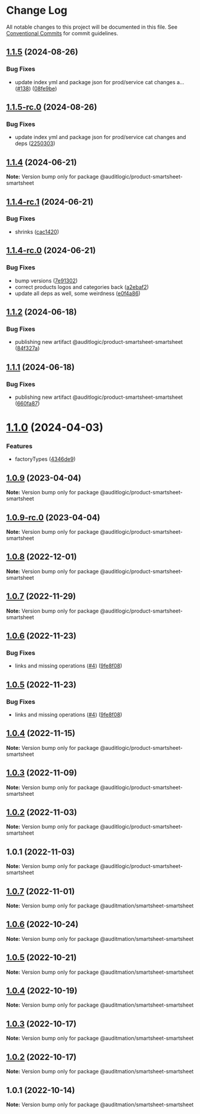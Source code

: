 # Change Log

All notable changes to this project will be documented in this file.
See [Conventional Commits](https://conventionalcommits.org) for commit guidelines.

## [1.1.5](https://github.com/auditlogic/product/compare/@auditlogic/product-smartsheet-smartsheet@1.1.4...@auditlogic/product-smartsheet-smartsheet@1.1.5) (2024-08-26)


### Bug Fixes

* update index yml and package json for prod/service cat changes a… ([#138](https://github.com/auditlogic/product/issues/138)) ([08fe9be](https://github.com/auditlogic/product/commit/08fe9beb1c8457462a19bc69caa02e6212d97e1a))





## [1.1.5-rc.0](https://github.com/auditlogic/product/compare/@auditlogic/product-smartsheet-smartsheet@1.1.4...@auditlogic/product-smartsheet-smartsheet@1.1.5-rc.0) (2024-08-26)


### Bug Fixes

* update index yml and package json for prod/service cat changes and deps ([2250303](https://github.com/auditlogic/product/commit/225030363a363608240135b7ebed386b28f01e4b))





## [1.1.4](https://github.com/auditlogic/product/compare/@auditlogic/product-smartsheet-smartsheet@1.1.4-rc.1...@auditlogic/product-smartsheet-smartsheet@1.1.4) (2024-06-21)

**Note:** Version bump only for package @auditlogic/product-smartsheet-smartsheet





## [1.1.4-rc.1](https://github.com/auditlogic/product/compare/@auditlogic/product-smartsheet-smartsheet@1.1.4-rc.0...@auditlogic/product-smartsheet-smartsheet@1.1.4-rc.1) (2024-06-21)


### Bug Fixes

* shrinks ([cac1420](https://github.com/auditlogic/product/commit/cac14200fefcd8183ab69fe89a47bd3f70f563e9))





## [1.1.4-rc.0](https://github.com/auditlogic/product/compare/@auditlogic/product-smartsheet-smartsheet@1.1.2...@auditlogic/product-smartsheet-smartsheet@1.1.4-rc.0) (2024-06-21)


### Bug Fixes

* bump versions ([7e91302](https://github.com/auditlogic/product/commit/7e913023b8b312150ed7762c32fbbe616be71de5))
* correct products logos and categories back ([a2ebaf2](https://github.com/auditlogic/product/commit/a2ebaf2efe8e232e6ff22c774c456048771f9469))
* update all deps as well, some weirdness ([e0f4a86](https://github.com/auditlogic/product/commit/e0f4a864714e2d3de6bbf3da014d5312fe53be2f))





## [1.1.2](https://github.com/auditlogic/product/compare/@auditlogic/product-smartsheet-smartsheet@1.1.1...@auditlogic/product-smartsheet-smartsheet@1.1.2) (2024-06-18)


### Bug Fixes

* publishing new artifact @auditlogic/product-smartsheet-smartsheet ([84f327a](https://github.com/auditlogic/product/commit/84f327a82b4833ccab7f378960eb02736d537695))





## [1.1.1](https://github.com/auditlogic/product/compare/@auditlogic/product-smartsheet-smartsheet@1.1.0...@auditlogic/product-smartsheet-smartsheet@1.1.1) (2024-06-18)


### Bug Fixes

* publishing new artifact @auditlogic/product-smartsheet-smartsheet ([660fa87](https://github.com/auditlogic/product/commit/660fa87b0929ae6b5229f6560607014e4ad610a9))





# [1.1.0](https://github.com/auditlogic/product/compare/@auditlogic/product-smartsheet-smartsheet@1.0.9...@auditlogic/product-smartsheet-smartsheet@1.1.0) (2024-04-03)


### Features

* factoryTypes ([4346de9](https://github.com/auditlogic/product/commit/4346de92693aee892fccf725338ffc7b80ab182b))





## [1.0.9](https://github.com/auditlogic/product/compare/@auditlogic/product-smartsheet-smartsheet@1.0.8...@auditlogic/product-smartsheet-smartsheet@1.0.9) (2023-04-04)

**Note:** Version bump only for package @auditlogic/product-smartsheet-smartsheet





## [1.0.9-rc.0](https://github.com/auditlogic/product/compare/@auditlogic/product-smartsheet-smartsheet@1.0.8...@auditlogic/product-smartsheet-smartsheet@1.0.9-rc.0) (2023-04-04)

**Note:** Version bump only for package @auditlogic/product-smartsheet-smartsheet





## [1.0.8](https://github.com/auditlogic/product/compare/@auditlogic/product-smartsheet-smartsheet@1.0.7...@auditlogic/product-smartsheet-smartsheet@1.0.8) (2022-12-01)

**Note:** Version bump only for package @auditlogic/product-smartsheet-smartsheet





## [1.0.7](https://github.com/auditlogic/product/compare/@auditlogic/product-smartsheet-smartsheet@1.0.6...@auditlogic/product-smartsheet-smartsheet@1.0.7) (2022-11-29)

**Note:** Version bump only for package @auditlogic/product-smartsheet-smartsheet





## [1.0.6](https://github.com/auditlogic/product/compare/@auditlogic/product-smartsheet-smartsheet@1.0.4...@auditlogic/product-smartsheet-smartsheet@1.0.6) (2022-11-23)


### Bug Fixes

* links and missing operations ([#4](https://github.com/auditlogic/product/issues/4)) ([9fe8f08](https://github.com/auditlogic/product/commit/9fe8f08fe7c57fdb79f991ac35bd6ac2e7dcad38))





## [1.0.5](https://github.com/auditlogic/product/compare/@auditlogic/product-smartsheet-smartsheet@1.0.4...@auditlogic/product-smartsheet-smartsheet@1.0.5) (2022-11-23)


### Bug Fixes

* links and missing operations ([#4](https://github.com/auditlogic/product/issues/4)) ([9fe8f08](https://github.com/auditlogic/product/commit/9fe8f08fe7c57fdb79f991ac35bd6ac2e7dcad38))





## [1.0.4](https://github.com/auditlogic/product/compare/@auditlogic/product-smartsheet-smartsheet@1.0.3...@auditlogic/product-smartsheet-smartsheet@1.0.4) (2022-11-15)

**Note:** Version bump only for package @auditlogic/product-smartsheet-smartsheet





## [1.0.3](https://github.com/auditlogic/product/compare/@auditlogic/product-smartsheet-smartsheet@1.0.2...@auditlogic/product-smartsheet-smartsheet@1.0.3) (2022-11-09)

**Note:** Version bump only for package @auditlogic/product-smartsheet-smartsheet





## [1.0.2](https://github.com/auditlogic/product/compare/@auditlogic/product-smartsheet-smartsheet@1.0.1...@auditlogic/product-smartsheet-smartsheet@1.0.2) (2022-11-03)

**Note:** Version bump only for package @auditlogic/product-smartsheet-smartsheet





## 1.0.1 (2022-11-03)

**Note:** Version bump only for package @auditlogic/product-smartsheet-smartsheet





## [1.0.7](https://github.com/auditmation/store-content/compare/@auditmation/smartsheet-smartsheet@1.0.6...@auditmation/smartsheet-smartsheet@1.0.7) (2022-11-01)

**Note:** Version bump only for package @auditmation/smartsheet-smartsheet





## [1.0.6](https://github.com/auditmation/store-content/compare/@auditmation/smartsheet-smartsheet@1.0.5...@auditmation/smartsheet-smartsheet@1.0.6) (2022-10-24)

**Note:** Version bump only for package @auditmation/smartsheet-smartsheet





## [1.0.5](https://github.com/auditmation/store-content/compare/@auditmation/smartsheet-smartsheet@1.0.4...@auditmation/smartsheet-smartsheet@1.0.5) (2022-10-21)

**Note:** Version bump only for package @auditmation/smartsheet-smartsheet





## [1.0.4](https://github.com/auditmation/store-content/compare/@auditmation/smartsheet-smartsheet@1.0.3...@auditmation/smartsheet-smartsheet@1.0.4) (2022-10-19)

**Note:** Version bump only for package @auditmation/smartsheet-smartsheet





## [1.0.3](https://github.com/auditmation/store-content/compare/@auditmation/smartsheet-smartsheet@1.0.2...@auditmation/smartsheet-smartsheet@1.0.3) (2022-10-17)

**Note:** Version bump only for package @auditmation/smartsheet-smartsheet





## [1.0.2](https://github.com/auditmation/store-content/compare/@auditmation/smartsheet-smartsheet@1.0.1...@auditmation/smartsheet-smartsheet@1.0.2) (2022-10-17)

**Note:** Version bump only for package @auditmation/smartsheet-smartsheet





## 1.0.1 (2022-10-14)

**Note:** Version bump only for package @auditmation/smartsheet-smartsheet
